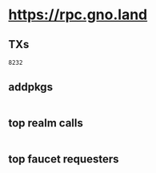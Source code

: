# https://rpc.gno.land

## TXs
```
8232
```

## addpkgs
```
```

## top realm calls
```
```

## top faucet requesters
```
```


